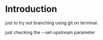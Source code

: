 # Introduction

just to try out branching using git on terminal.

just checking the --set-upstream parameter
